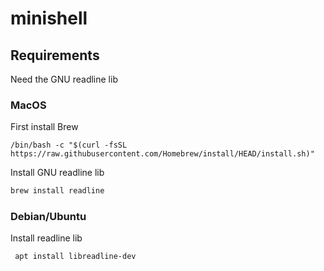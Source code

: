 # minishell


## Requirements

Need the GNU readline lib

### MacOS

First install Brew
```
/bin/bash -c "$(curl -fsSL https://raw.githubusercontent.com/Homebrew/install/HEAD/install.sh)"
```

Install GNU readline lib
```sh
brew install readline 
```

### Debian/Ubuntu

Install readline lib
```sh
 apt install libreadline-dev
```